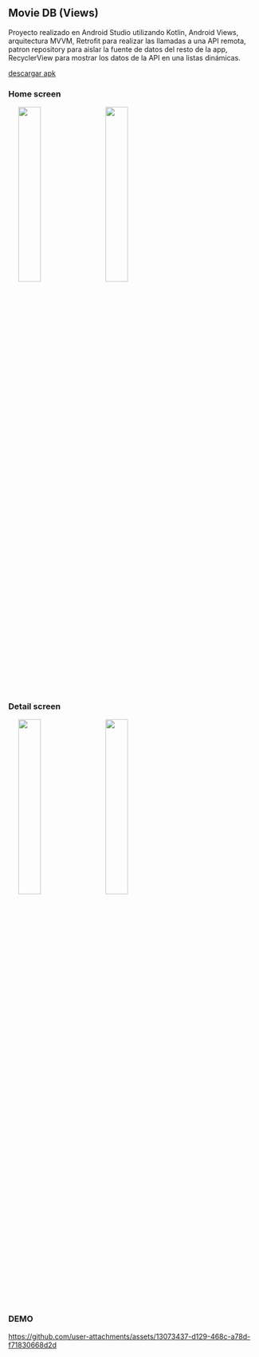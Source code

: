 ## Movie DB (Views)
Proyecto realizado en Android Studio utilizando Kotlin, Android Views, arquitectura MVVM, Retrofit para realizar las llamadas a una API remota, patron repository para aislar la fuente de datos del resto de la app, RecyclerView para mostrar los datos de la API en una listas dinámicas.

[descargar apk](https://github.com/mica-reyes/MovieDB/blob/main/app-debug.apk)

### Home screen
<img src= https://github.com/user-attachments/assets/30cc4f09-e7d8-4c7c-b46d-0a27ebf787ea width=30% height=30% hspace="20" >


<img src=https://github.com/user-attachments/assets/c79109d5-97d9-44f0-a571-9d886eab9e2d width=30% height=30% > 

### Detail screen
<img src= https://github.com/user-attachments/assets/ac90942e-ea08-45a3-9060-1d52dc30890b width=30% height=30% hspace="20"> 


<img src=https://github.com/user-attachments/assets/219a9f97-9d53-4fef-ab5a-03b871d2f2bb width=30% height=30%> 

### DEMO

https://github.com/user-attachments/assets/13073437-d129-468c-a78d-f71830668d2d


